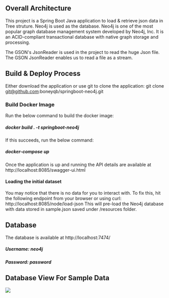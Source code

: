 
## Overall Architecture

This project is a Spring Boot Java application to load & retrieve json data in Tree struture.
Neo4j is used as the database. Neo4j is one of the most popular graph database management system developed by Neo4j, Inc. 
It is an ACID-compliant transactional database with native graph storage and processing.

The GSON's JsonReader is used in the project to read the huge Json file. The GSON JsonReader enables us to read a file as a stream.



## Build & Deploy Process

Either download the application or use git to clone the application:
git clone git@github.com:boneyqb/springboot-neo4j.git


### Build Docker Image

Run the below command to build the docker image: 
##### docker build . -t springboot-neo4j

If this succeeds, run the below command:
##### docker-compose up


Once the application is up and running the API details are available at http://localhost:8085/swagger-ui.html


#### Loading the initial dataset
You may notice that there is no data for you to interact with. 
To fix this, hit the following endpoint from your browser or using curl:
http://localhost:8085/node/load-json
This will pre-load the Neo4j database with data stored in sample.json saved under /resources folder.

## Database
The database is available at http://localhost:7474/ 
##### Username: neo4j
##### Password: password

## Database View For Sample Data

![](C:/Users/qbuser/Desktop/GraphDB.png)
